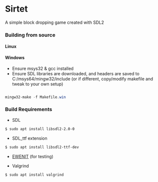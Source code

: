 # Sirtet
A simple block dropping game created with SDL2


### Building from source
#### Linux

#### Windows

* Ensure msys32 & gcc installed
* Ensure SDL libraries are downloaded, and headers are saved to
  C:/msys64/mingw32/include
  (or if different, copy/modify makefile and tweak to your own setup)

```powershell

mingw32-make -f Makefile.win

```

### Build Requirements


* SDL
```bash
$ sudo apt install libsdl2-2.0-0
```
* SDL_ttf extension
```bash
$ sudo apt install libsdl2-ttf-dev
```

* [EWENIT](https://github.com/The-Slick-Nick/c-testsuite) (for testing)

* Valgrind
```bash
$ sudo apt install valgrind
```



